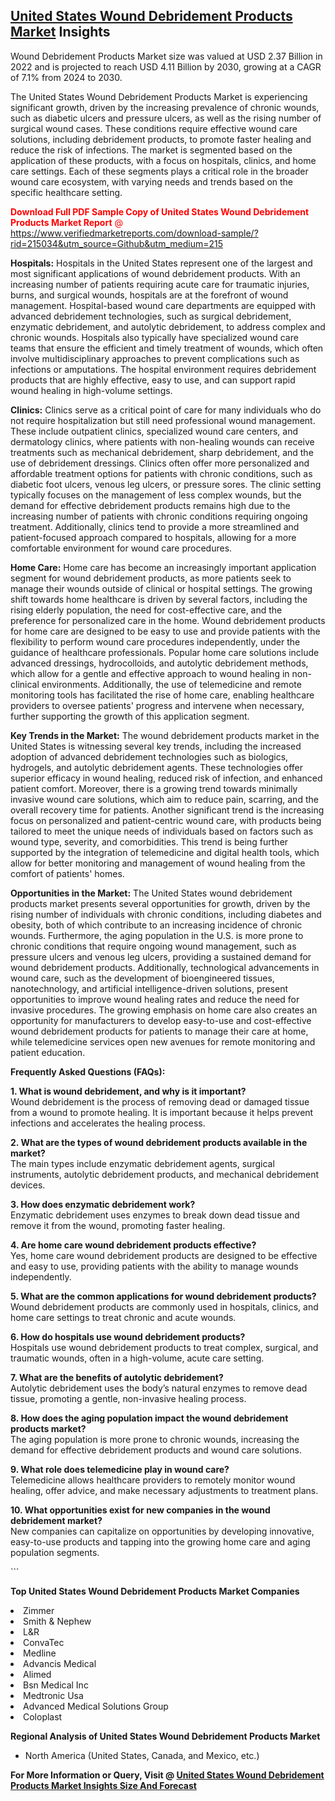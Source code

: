 <h2><a href="https://www.verifiedmarketreports.com/download-sample/?rid=215034&amp;utm_source=Github&amp;utm_medium=215" target="_blank">United States Wound Debridement Products Market</a> Insights</h2><p>Wound Debridement Products Market size was valued at USD 2.37 Billion in 2022 and is projected to reach USD 4.11 Billion by 2030, growing at a CAGR of 7.1% from 2024 to 2030.</p><p> <p>The United States Wound Debridement Products Market is experiencing significant growth, driven by the increasing prevalence of chronic wounds, such as diabetic ulcers and pressure ulcers, as well as the rising number of surgical wound cases. These conditions require effective wound care solutions, including debridement products, to promote faster healing and reduce the risk of infections. The market is segmented based on the application of these products, with a focus on hospitals, clinics, and home care settings. Each of these segments plays a critical role in the broader wound care ecosystem, with varying needs and trends based on the specific healthcare setting. <p><span class=""><span style="color: #ff0000;"><strong>Download Full PDF Sample Copy of United States Wound Debridement Products Market Report</strong> @ </span><a href="https://www.verifiedmarketreports.com/download-sample/?rid=215034&amp;utm_source=Github&amp;utm_medium=215" target="_blank">https://www.verifiedmarketreports.com/download-sample/?rid=215034&amp;utm_source=Github&amp;utm_medium=215</a></span></p></p> <p><strong>Hospitals:</strong> Hospitals in the United States represent one of the largest and most significant applications of wound debridement products. With an increasing number of patients requiring acute care for traumatic injuries, burns, and surgical wounds, hospitals are at the forefront of wound management. Hospital-based wound care departments are equipped with advanced debridement technologies, such as surgical debridement, enzymatic debridement, and autolytic debridement, to address complex and chronic wounds. Hospitals also typically have specialized wound care teams that ensure the efficient and timely treatment of wounds, which often involve multidisciplinary approaches to prevent complications such as infections or amputations. The hospital environment requires debridement products that are highly effective, easy to use, and can support rapid wound healing in high-volume settings. <p><strong>Clinics:</strong> Clinics serve as a critical point of care for many individuals who do not require hospitalization but still need professional wound management. These include outpatient clinics, specialized wound care centers, and dermatology clinics, where patients with non-healing wounds can receive treatments such as mechanical debridement, sharp debridement, and the use of debridement dressings. Clinics often offer more personalized and affordable treatment options for patients with chronic conditions, such as diabetic foot ulcers, venous leg ulcers, or pressure sores. The clinic setting typically focuses on the management of less complex wounds, but the demand for effective debridement products remains high due to the increasing number of patients with chronic conditions requiring ongoing treatment. Additionally, clinics tend to provide a more streamlined and patient-focused approach compared to hospitals, allowing for a more comfortable environment for wound care procedures. <p><strong>Home Care:</strong> Home care has become an increasingly important application segment for wound debridement products, as more patients seek to manage their wounds outside of clinical or hospital settings. The growing shift towards home healthcare is driven by several factors, including the rising elderly population, the need for cost-effective care, and the preference for personalized care in the home. Wound debridement products for home care are designed to be easy to use and provide patients with the flexibility to perform wound care procedures independently, under the guidance of healthcare professionals. Popular home care solutions include advanced dressings, hydrocolloids, and autolytic debridement methods, which allow for a gentle and effective approach to wound healing in non-clinical environments. Additionally, the use of telemedicine and remote monitoring tools has facilitated the rise of home care, enabling healthcare providers to oversee patients' progress and intervene when necessary, further supporting the growth of this application segment. <p><strong>Key Trends in the Market:</strong> The wound debridement products market in the United States is witnessing several key trends, including the increased adoption of advanced debridement technologies such as biologics, hydrogels, and autolytic debridement agents. These technologies offer superior efficacy in wound healing, reduced risk of infection, and enhanced patient comfort. Moreover, there is a growing trend towards minimally invasive wound care solutions, which aim to reduce pain, scarring, and the overall recovery time for patients. Another significant trend is the increasing focus on personalized and patient-centric wound care, with products being tailored to meet the unique needs of individuals based on factors such as wound type, severity, and comorbidities. This trend is being further supported by the integration of telemedicine and digital health tools, which allow for better monitoring and management of wound healing from the comfort of patients' homes. <p><strong>Opportunities in the Market:</strong> The United States wound debridement products market presents several opportunities for growth, driven by the rising number of individuals with chronic conditions, including diabetes and obesity, both of which contribute to an increasing incidence of chronic wounds. Furthermore, the aging population in the U.S. is more prone to chronic conditions that require ongoing wound management, such as pressure ulcers and venous leg ulcers, providing a sustained demand for wound debridement products. Additionally, technological advancements in wound care, such as the development of bioengineered tissues, nanotechnology, and artificial intelligence-driven solutions, present opportunities to improve wound healing rates and reduce the need for invasive procedures. The growing emphasis on home care also creates an opportunity for manufacturers to develop easy-to-use and cost-effective wound debridement products for patients to manage their care at home, while telemedicine services open new avenues for remote monitoring and patient education. <p><strong>Frequently Asked Questions (FAQs):</strong></p> <p><strong>1. What is wound debridement, and why is it important?</strong><br> Wound debridement is the process of removing dead or damaged tissue from a wound to promote healing. It is important because it helps prevent infections and accelerates the healing process.</p> <p><strong>2. What are the types of wound debridement products available in the market?</strong><br> The main types include enzymatic debridement agents, surgical instruments, autolytic debridement products, and mechanical debridement devices.</p> <p><strong>3. How does enzymatic debridement work?</strong><br> Enzymatic debridement uses enzymes to break down dead tissue and remove it from the wound, promoting faster healing.</p> <p><strong>4. Are home care wound debridement products effective?</strong><br> Yes, home care wound debridement products are designed to be effective and easy to use, providing patients with the ability to manage wounds independently.</p> <p><strong>5. What are the common applications for wound debridement products?</strong><br> Wound debridement products are commonly used in hospitals, clinics, and home care settings to treat chronic and acute wounds.</p> <p><strong>6. How do hospitals use wound debridement products?</strong><br> Hospitals use wound debridement products to treat complex, surgical, and traumatic wounds, often in a high-volume, acute care setting.</p> <p><strong>7. What are the benefits of autolytic debridement?</strong><br> Autolytic debridement uses the body’s natural enzymes to remove dead tissue, promoting a gentle, non-invasive healing process.</p> <p><strong>8. How does the aging population impact the wound debridement products market?</strong><br> The aging population is more prone to chronic wounds, increasing the demand for effective debridement products and wound care solutions.</p> <p><strong>9. What role does telemedicine play in wound care?</strong><br> Telemedicine allows healthcare providers to remotely monitor wound healing, offer advice, and make necessary adjustments to treatment plans.</p> <p><strong>10. What opportunities exist for new companies in the wound debridement market?</strong><br> New companies can capitalize on opportunities by developing innovative, easy-to-use products and tapping into the growing home care and aging population segments.</p> ```</p><p><strong>Top United States Wound Debridement Products Market Companies</strong></p><div data-test-id=""><p><li>Zimmer</li><li> Smith & Nephew</li><li> L&R</li><li> ConvaTec</li><li> Medline</li><li> Advancis Medical</li><li> Alimed</li><li> Bsn Medical Inc</li><li> Medtronic Usa</li><li> Advanced Medical Solutions Group</li><li> Coloplast</li></p><div><strong>Regional Analysis of&nbsp;United States Wound Debridement Products Market</strong></div><ul><li dir="ltr"><p dir="ltr">North America&nbsp;(United States, Canada, and Mexico, etc.)</p></li></ul><p><strong>For More Information or Query, Visit @&nbsp;</strong><strong><a href="https://www.verifiedmarketreports.com/product/wound-debridement-products-market/?utm_source=Github&amp;utm_medium=215" target="_blank">United States Wound Debridement Products Market Insights Size And Forecast</a></strong></p></div>
